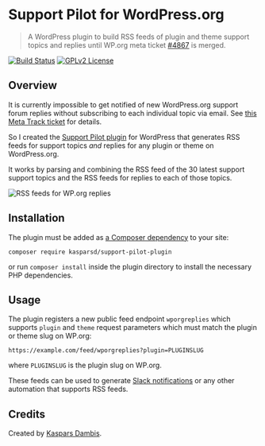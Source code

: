 # Support Pilot for WordPress.org

> A WordPress plugin to build RSS feeds of plugin and theme support topics and replies until WP.org meta ticket [#4867](https://meta.trac.wordpress.org/ticket/4867) is merged.

[![Build Status](https://travis-ci.com/kasparsd/support-pilot.svg?branch=master)](https://travis-ci.com/kasparsd/support-pilot) [![GPLv2 License](https://img.shields.io/github/license/kasparsd/support-pilot-plugin.svg)](https://github.com/kasparsd/support-pilot-plugin/blob/master/LICENSE.md)

## Overview

It is currently impossible to get notified of new WordPress.org support forum replies without subscribing to each individual topic via email. See [this Meta Track ticket](https://meta.trac.wordpress.org/ticket/4867) for details.

So I created the [Support Pilot plugin](https://github.com/kasparsd/support-pilot-plugin) for WordPress that generates RSS feeds for support topics _and_ replies for any plugin or theme on WordPress.org.

It works by parsing and combining the RSS feed of the 30 latest support support topics and the RSS feeds for replies to each of those topics.

![RSS feeds for WP.org replies](https://kaspars.net/wp-content/uploads/2020/07/wordpress-support-forum-topic-replies-rss-feeds.png "A list of support topics and replies for WordPress.org plugins and themes in an RSS reader.")

## Installation

The plugin must be added as [a Composer dependency](https://packagist.org/packages/kasparsd/support-pilot-plugin) to your site:

```
composer require kasparsd/support-pilot-plugin
```

or run `composer install` inside the plugin directory to install the necessary PHP dependencies.

## Usage

The plugin registers a new public feed endpoint `wporgreplies` which supports `plugin` and `theme` request parameters which must match the plugin or theme slug on WP.org:

```
https://example.com/feed/wporgreplies?plugin=PLUGINSLUG
```

where `PLUGINSLUG` is the plugin slug on WP.org.

These feeds can be used to generate [Slack notifications](https://slack.com/intl/en-lv/help/articles/218688467-Add-RSS-feeds-to-Slack) or any other automation that supports RSS feeds.

## Credits

Created by [Kaspars Dambis](https://kaspars.net).
